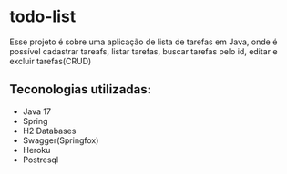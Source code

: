 # todo-list
Esse projeto é sobre uma aplicação de lista de tarefas em Java, onde é possível cadastrar tareafs, listar tarefas, buscar tarefas pelo id, editar e excluir tarefas(CRUD)

## Teconologias utilizadas:
- Java 17
- Spring
- H2 Databases
- Swagger(Springfox)
- Heroku
- Postresql
